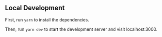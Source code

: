 ## Local Development

First, run `yarn` to install the dependencies.

Then, run `yarn dev` to start the development server and visit localhost:3000.
